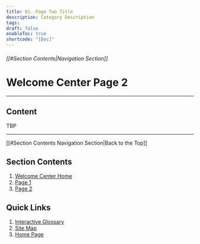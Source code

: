 ```yaml
---
title: 01. Page Two Title
description: Category Description
tags:
draft: false
enableToc: true
shortcode: "[Doc]"
---
```

###### [[#Section Contents|Navigation Section]]
# Welcome Center Page 2
---
## Content

TBP

---
[[#Section Contents Navigation Section|Back to the Top]]
## Section Contents
1. [Welcome Center Home](00-welcome/index.md)
2. [Page 1](1-content-page-1.md)
3. [Page 2](2-content-page-2.md)
## Quick Links
1. [Interactive Glossary](00-welcome/9-glossary.md)
2. [Site Map](00-welcome/10-site-map.md)
3. [Home Page](index.md)